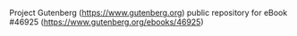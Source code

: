 Project Gutenberg (https://www.gutenberg.org) public repository for eBook #46925 (https://www.gutenberg.org/ebooks/46925)
